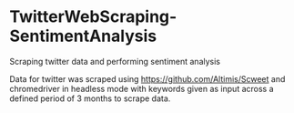 # TwitterWebScraping-SentimentAnalysis

Scraping twitter data and performing sentiment analysis

Data for twitter was scraped using https://github.com/Altimis/Scweet and chromedriver in headless mode with keywords given as input across a defined period of 3 months to scrape data.
